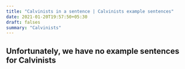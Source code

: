 ```yaml
---
title: "Calvinists in a sentence | Calvinists example sentences"
date: 2021-01-20T19:57:50+05:30
draft: falses
summary: "Calvinists"
---
```

## Unfortunately, we have no example sentences for Calvinists                 

